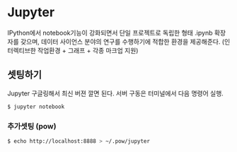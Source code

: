 # Jupyter
IPython에서 notebook기능이 강화되면서 단일 프로젝트로 독립한 형태
.ipynb 확장자를 갖으며, 데이터 사이언스 분야의 연구를 수행하기에 적합한 환경을 제공해준다.
(인터렉티브한 작업환경 + 그래프 + 각종 마크업 지원)

## 셋팅하기
Jupyter 구글링해서 최신 버젼 깔면 된다.
서버 구동은 터미널에서 다음 명령어 실행.
```bash
$ jupyter notebook
```

### 추가셋팅 (pow)
```bash
$ echo http://localhost:8888 > ~/.pow/jupyter
```